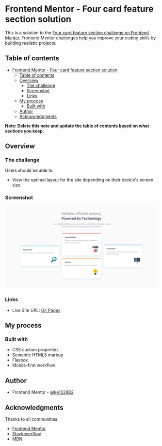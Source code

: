 # Frontend Mentor - Four card feature section solution

This is a solution to the [Four card feature section challenge on Frontend Mentor](https://www.frontendmentor.io/challenges/four-card-feature-section-weK1eFYK). Frontend Mentor challenges help you improve your coding skills by building realistic projects. 

## Table of contents

- [Frontend Mentor - Four card feature section solution](#frontend-mentor---four-card-feature-section-solution)
  - [Table of contents](#table-of-contents)
  - [Overview](#overview)
    - [The challenge](#the-challenge)
    - [Screenshot](#screenshot)
    - [Links](#links)
  - [My process](#my-process)
    - [Built with](#built-with)
  - [Author](#author)
  - [Acknowledgments](#acknowledgments)

**Note: Delete this note and update the table of contents based on what sections you keep.**

## Overview

### The challenge

Users should be able to:

- View the optimal layout for the site depending on their device's screen size

### Screenshot

![](./screenshot.jpg)


### Links

- Live Site URL: [Git Pages](https://ke102882.github.io/frontend-mentor/newbie/four-card-feature-section-master)

## My process

### Built with

- CSS custom properties
- Semantic HTML5 markup
- Flexbox
- Mobile-first workflow

## Author

- Frontend Mentor - [@ke102882](https://www.frontendmentor.io/profile/ke102882)


## Acknowledgments

Thanks to all communities.

- [Frontend Mentor](https://www.frontendmentor.io/challenges)
- [Stackoverflow](https://stackoverflow.com/)
- [MDN](https://developer.mozilla.org)